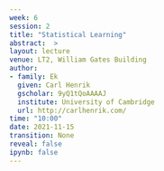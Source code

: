 ```yaml
---
week: 6
session: 2
title: "Statistical Learning"
abstract:  >
layout: lecture
venue: LT2, William Gates Building
author:
- family: Ek
  given: Carl Henrik
  gscholar: 9yQ1tQoAAAAJ
  institute: University of Cambridge
  url: http://carlhenrik.com/
time: "10:00"
date: 2021-11-15
transition: None
reveal: false
ipynb: false
---
```


